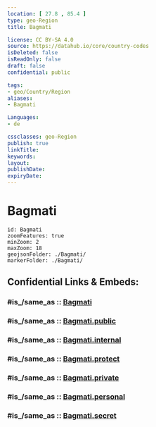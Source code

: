 ```yaml
---
location: [ 27.8 , 85.4 ] 
type: geo-Region
title: Bagmati

license: CC BY-SA 4.0
source: https://datahub.io/core/country-codes
isDeleted: false
isReadOnly: false
draft: false
confidential: public

tags:
- geo/Country/Region
aliases:
- Bagmati

Languages:
- de

cssclasses: geo-Region
publish: true
linkTitle: 
keywords: 
layout: 
publishDate: 
expiryDate: 
---
```


# Bagmati

```leaflet
id: Bagmati
zoomFeatures: true 
minZoom: 2 
maxZoom: 18
geojsonFolder: ./Bagmati/
markerFolder: ./Bagmati/
```


## Confidential Links & Embeds: 

### #is_/same_as :: [Bagmati](/_Standards/Earth/Continent/Asia/Asia~South/Nepal/Regions~Nepal/Nepal~Central/counties~Central/Bagmati.md) 

### #is_/same_as :: [Bagmati.public](/_public/Earth/Continent/Asia/Asia~South/Nepal/Regions~Nepal/Nepal~Central/counties~Central/Bagmati.public.md) 

### #is_/same_as :: [Bagmati.internal](/_internal/Earth/Continent/Asia/Asia~South/Nepal/Regions~Nepal/Nepal~Central/counties~Central/Bagmati.internal.md) 

### #is_/same_as :: [Bagmati.protect](/_protect/Earth/Continent/Asia/Asia~South/Nepal/Regions~Nepal/Nepal~Central/counties~Central/Bagmati.protect.md) 

### #is_/same_as :: [Bagmati.private](/_private/Earth/Continent/Asia/Asia~South/Nepal/Regions~Nepal/Nepal~Central/counties~Central/Bagmati.private.md) 

### #is_/same_as :: [Bagmati.personal](/_personal/Earth/Continent/Asia/Asia~South/Nepal/Regions~Nepal/Nepal~Central/counties~Central/Bagmati.personal.md) 

### #is_/same_as :: [Bagmati.secret](/_secret/Earth/Continent/Asia/Asia~South/Nepal/Regions~Nepal/Nepal~Central/counties~Central/Bagmati.secret.md)

